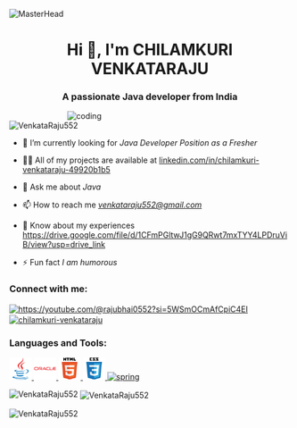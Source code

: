 ![MasterHead](https://camo.githubusercontent.com/b463b135e1c1e02be49b5a821922be8caa5c2ca2274663c1dd30227872f9d59d/68747470733a2f2f6469676974616c65646765746563682e696e2f696d616765732f42616e6e65725f30332e676966)
<h1 align="center">Hi 👋, I'm CHILAMKURI VENKATARAJU</h1>
<h3 align="center">A passionate Java developer from India</h3>
<img align="right" alt="coding" width="400" src="https://camo.githubusercontent.com/19db51af5f90f1b152bc0b9078f5fe97053955be5074f03f17019c70345bdcdb/68747470733a2f2f6d69726f2e6d656469756d2e636f6d2f6d61782f313336302f302a37513379765349765f7430696f4a2d5a2e676966">
<p align="left"> <img src="https://komarev.com/ghpvc/?username=VenkataRaju552&label=Profile%20views&color=0e75b6&style=flat" alt="VenkataRaju552" /> </p>

- 🌱 I’m currently looking for *Java Developer Position as a Fresher*

- 👨‍💻 All of my projects are available at [linkedin.com/in/chilamkuri-venkataraju-49920b1b5
](https://www.linkedin.com/public-profile/settings?lipi=urn%3Ali%3Apage%3Ad_flagship3_profile_self_edit_contact-info%3BySaKHAWOQFquHSoJJW2EBg%3D%3D)
- 💬 Ask me about *Java*

- 📫 How to reach me *venkataraju552@gmail.com*

- 📄 Know about my experiences https://drive.google.com/file/d/1CFmPGltwJ1gG9QRwt7mxTYY4LPDruViB/view?usp=drive_link

- ⚡ Fun fact *I am humorous*

<h3 align="left">Connect with me:</h3>
<p align="left">
<a href="https://youtube.com/@rajubhai0552?si=5WSmOCmAfCpiC4EI" target="blank"><img align="center" src="https://raw.githubusercontent.com/rahuldkjain/github-profile-readme-generator/master/src/images/icons/Social/youtube.svg" alt="https://youtube.com/@rajubhai0552?si=5WSmOCmAfCpiC4EI" height="30" width="40" /></a>
  <a href=" [linkedin.com/in/chilamkuri-venkataraju-49920b1b5](https://www.linkedin.com/public-profile/settings?lipi=urn%3Ali%3Apage%3Ad_flagship3_profile_self_edit_contact-info%3BySaKHAWOQFquHSoJJW2EBg%3D%3D)
" target="blank"><img align="center" src="https://raw.githubusercontent.com/rahuldkjain/github-profile-readme-generator/master/src/images/icons/Social/linked-in-alt.svg" alt="chilamkuri-venkataraju" height="30" width="40" /></a>
</p>

<h3 align="left">Languages and Tools:</h3>
<p align="left"> <a href="https://www.java.com" target="_blank" rel="noreferrer"> <img src="https://raw.githubusercontent.com/devicons/devicon/master/icons/java/java-original.svg" alt="java" width="40" height="40"/>  <a href="https://www.oracle.com/" target="_blank" rel="noreferrer"> <img src="https://raw.githubusercontent.com/devicons/devicon/master/icons/oracle/oracle-original.svg" alt="oracle" width="40" height="40"/> </a>  <a href="https://www.w3.org/html/" target="_blank" rel="noreferrer"> <img src="https://raw.githubusercontent.com/devicons/devicon/master/icons/html5/html5-original-wordmark.svg" alt="html5" width="40" height="40"/> </a>  <a href="https://www.w3schools.com/css/" target="_blank" rel="noreferrer"> <img src="https://raw.githubusercontent.com/devicons/devicon/master/icons/css3/css3-original-wordmark.svg" alt="css3" width="40" height="40"/> </a> <a href="https://spring.io/" target="_blank" rel="noreferrer"> <img src="https://www.vectorlogo.zone/logos/springio/springio-icon.svg" alt="spring" width="40" height="40"/> </a> </p>

<p><img align="left" src="https://github-readme-stats.vercel.app/api/top-langs?username=VenkataRaju552&show_icons=true&locale=en&layout=compact" alt="VenkataRaju552" /></p>

<p>&nbsp;<img align="center" src="https://github-readme-stats.vercel.app/api?username=VenkataRaju552&show_icons=true&locale=en" alt="VenkataRaju552" /></p>

<p><img align="center" src="https://github-readme-streak-stats.herokuapp.com/?user=VenkataRaju552&" alt="VenkataRaju552" /></p>

